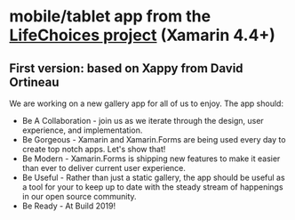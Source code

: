 # mobile/tablet app from the [LifeChoices project](https://github.com/devlabalsace/LifeChoices) (Xamarin 4.4+)

## First version: based on Xappy from David Ortineau

We are working on a new gallery app for all of us to enjoy. The app should:

* Be A Collaboration - join us as we iterate through the design, user experience, and implementation.
* Be Gorgeous - Xamarin and Xamarin.Forms are being used every day to create top notch apps. Let's show that!
* Be Modern - Xamarin.Forms is shipping new features to make it easier than ever to deliver current user experience.
* Be Useful - Rather than just a static gallery, the app should be useful as a tool for your to keep up to date with the steady stream of happenings in our open source community.
* Be Ready - At Build 2019!
